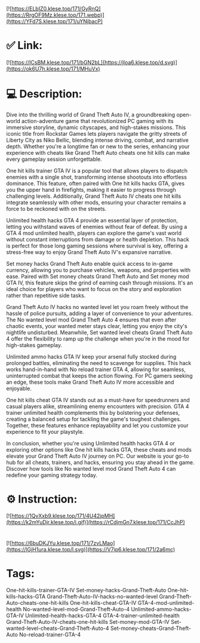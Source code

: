 [![https://ELbIZ0.klese.top/171/GyRnQ](https://RrgOF9Mz.klese.top/171.webp)](https://YFd7S.klese.top/171/uYNjbacP)
# ✅ Link:
[![https://ICsBM.klese.top/171/bGN2bL](https://jloa6.klese.top/d.svg)](https://ok6U7h.klese.top/171/MHuVx)
# 💻 Description:
Dive into the thrilling world of Grand Theft Auto IV, a groundbreaking open-world action-adventure game that revolutionized PC gaming with its immersive storyline, dynamic cityscapes, and high-stakes missions. This iconic title from Rockstar Games lets players navigate the gritty streets of Liberty City as Niko Bellic, blending intense driving, combat, and narrative depth. Whether you're a longtime fan or new to the series, enhancing your experience with cheats like Grand Theft Auto cheats one hit kills can make every gameplay session unforgettable.



One hit kills trainer GTA IV is a popular tool that allows players to dispatch enemies with a single shot, transforming intense shootouts into effortless dominance. This feature, often paired with One hit kills hacks GTA, gives you the upper hand in firefights, making it easier to progress through challenging levels. Additionally, Grand Theft Auto IV cheats one hit kills integrate seamlessly with other mods, ensuring your character remains a force to be reckoned with on the streets.



Unlimited health hacks GTA 4 provide an essential layer of protection, letting you withstand waves of enemies without fear of defeat. By using a GTA 4 mod unlimited health, players can explore the game's vast world without constant interruptions from damage or health depletion. This hack is perfect for those long gaming sessions where survival is key, offering a stress-free way to enjoy Grand Theft Auto IV's expansive narrative.



Set money hacks Grand Theft Auto enable quick access to in-game currency, allowing you to purchase vehicles, weapons, and properties with ease. Paired with Set money cheats Grand Theft Auto and Set money mod GTA IV, this feature skips the grind of earning cash through missions. It's an ideal choice for players who want to focus on the story and exploration rather than repetitive side tasks.



Grand Theft Auto IV hacks no wanted level let you roam freely without the hassle of police pursuits, adding a layer of convenience to your adventures. The No wanted level mod Grand Theft Auto 4 ensures that even after chaotic events, your wanted meter stays clear, letting you enjoy the city's nightlife undisturbed. Meanwhile, Set wanted level cheats Grand Theft Auto 4 offer the flexibility to ramp up the challenge when you're in the mood for high-stakes gameplay.



Unlimited ammo hacks GTA IV keep your arsenal fully stocked during prolonged battles, eliminating the need to scavenge for supplies. This hack works hand-in-hand with No reload trainer GTA 4, allowing for seamless, uninterrupted combat that keeps the action flowing. For PC gamers seeking an edge, these tools make Grand Theft Auto IV more accessible and enjoyable.



One hit kills cheat GTA IV stands out as a must-have for speedrunners and casual players alike, streamlining enemy encounters with precision. GTA 4 trainer unlimited health complements this by bolstering your defenses, creating a balanced setup for tackling the game's toughest challenges. Together, these features enhance replayability and let you customize your experience to fit your playstyle.



In conclusion, whether you're using Unlimited health hacks GTA 4 or exploring other options like One hit kills hacks GTA, these cheats and mods elevate your Grand Theft Auto IV journey on PC. Our website is your go-to hub for all cheats, trainers, and hacks, ensuring you stay ahead in the game. Discover how tools like No wanted level mod Grand Theft Auto 4 can redefine your gaming strategy today.

# ⚙️ Instruction:
[![https://1QvXxb9.klese.top/171/4U42jpMH](https://k2mYuDjr.klese.top/i.gif)](https://rCdjmGn7.klese.top/171/CcJhP)
#
[![https://6buDKJYu.klese.top/171/7zvLMao](https://lGjH1ura.klese.top/l.svg)](https://V7ip6.klese.top/171/2a6mc)
# Tags:
One-hit-kills-trainer-GTA-IV Set-money-hacks-Grand-Theft-Auto One-hit-kills-hacks-GTA Grand-Theft-Auto-IV-hacks-no-wanted-level Grand-Theft-Auto-cheats-one-hit-kills One-hit-kills-cheat-GTA-IV GTA-4-mod-unlimited-health No-wanted-level-mod-Grand-Theft-Auto-4 Unlimited-ammo-hacks-GTA-IV Unlimited-health-hacks-GTA-4 GTA-4-trainer-unlimited-health Grand-Theft-Auto-IV-cheats-one-hit-kills Set-money-mod-GTA-IV Set-wanted-level-cheats-Grand-Theft-Auto-4 Set-money-cheats-Grand-Theft-Auto No-reload-trainer-GTA-4







